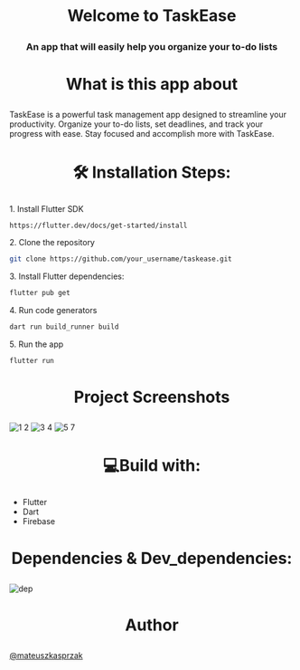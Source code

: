# <p align="center">Welcome to TaskEase</p>
<h3><p align="center">An app that will easily help you organize your to-do lists</p></h3>

# <p align="center">What is this app about</p>

TaskEase is a powerful task management app designed to streamline your productivity. Organize your to-do lists, set deadlines, and track your progress with ease. Stay focused and accomplish more with TaskEase.

# <p align="center">🛠️ Installation Steps:</p>
     
<p>1. Install Flutter SDK</p>

```sh
https://flutter.dev/docs/get-started/install
```
<p>2. Clone the repository</p>

```sh
git clone https://github.com/your_username/taskease.git
```
<p>3. Install Flutter dependencies:</p>

```sh
flutter pub get
```
<p>4. Run code generators</p>

```sh
dart run build_runner build
```
<p>5. Run the app</p>

```sh
flutter run
```

# <p align="center">Project Screenshots</p>
![1 2](https://github.com/mateuszkasprzak94/taskease/assets/142491717/b648b7d0-674f-4dc8-8c5f-8a2d296c1aaa)
![3 4](https://github.com/mateuszkasprzak94/taskease/assets/142491717/a1b52a42-2dff-482c-b6e0-5d97374a0481)
![5 7](https://github.com/mateuszkasprzak94/taskease/assets/142491717/23a7a22c-f2f1-46a3-bd3b-a36c7ef445a3)


# <p align="center">💻Build with:</p>

* Flutter
* Dart
* Firebase


# <p align="center">Dependencies & Dev_dependencies:</p>
![dep](https://github.com/mateuszkasprzak94/taskease/assets/142491717/5022b506-ec8c-4a53-ae87-ea7bf3e09919)


# <p align="center">Author</p>
[@mateuszkasprzak](https://github.com/mateuszkasprzak94)
